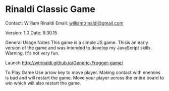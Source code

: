Rinaldi Classic Game 
===============================

Contact: William Rinaldi
Email: williamtrinaldi@gmail.com

Version: 1.0
Date: 9.30.15

General Usage Notes
This game is a simple JS game.  Thisis an early version of the game and was intended to develop my JavaScript skills.  Warning.  It's not very fun.  

Launch
 http://wtrinaldi.github.io/Generic-Frogger-game/

To Play Game
Use arrow key to move player.  Making contact with enemies is bad and will restart the game.  Move your player across the entire board to win which will also restart the game.  

